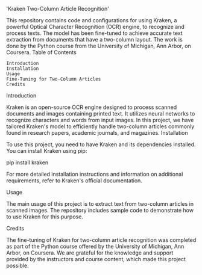 'Kraken Two-Column Article Recognition'

This repository contains code and configurations for using Kraken, a powerful Optical Character Recognition (OCR) engine, to recognize and process texts. The model has been fine-tuned to achieve accurate text extraction from documents that have a two-column layout. The work is done by the Python course from the University of Michigan, Ann Arbor, on Coursera.
Table of Contents

    Introduction
    Installation
    Usage
    Fine-Tuning for Two-Column Articles
    Credits
    

Introduction

Kraken is an open-source OCR engine designed to process scanned documents and images containing printed text. It utilizes neural networks to recognize characters and words from input images. In this project, we have tailored Kraken's model to efficiently handle two-column articles commonly found in research papers, academic journals, and magazines.
Installation

To use this project, you need to have Kraken and its dependencies installed. You can install Kraken using pip:



pip install kraken

For more detailed installation instructions and information on additional requirements, refer to Kraken's official documentation.

Usage

The main usage of this project is to extract text from two-column articles in scanned images. The repository includes sample code to demonstrate how to use Kraken for this purpose.

Credits

The fine-tuning of Kraken for two-column article recognition was completed as part of the Python course offered by the University of Michigan, Ann Arbor, on Coursera. We are grateful for the knowledge and support provided by the instructors and course content, which made this project possible.
